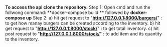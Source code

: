 **To access the api clone the repository.**
Step 1: Open cmd and run the follwong command: **docker-compose build ** followed by **docker-compose up**
Step 2:
a) hit get request to "**http://127.0.0.1:8000/burgers/**" : to get how manay burgers can be created according to the inventory.
b) hit get request to "**http://127.0.0.1:8000/stock/**" : to get total inventory.
c) hit post request to "**http://127.0.0.1:8000/stock/**" : to add item and its quantity to the inventory.
